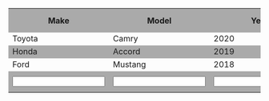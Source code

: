 
<style>
#inventory tr:hover {background-color: #ddd;}
#inventory tr:nth-child(odd){background-color: #aaa;}

</style>

<table id="inventory" class="center" style="width:100%">
  <tr>
    <th>Make</th>
    <th>Model</th>
    <th>Year</th>
    <th>Price</th>
    <th>Image</th>
    <th>Add Car</th>
    <th>Delete Car</th>
    <th>Edit Car</th>
  </tr>

  <tr>
    <td>Toyota</td>
    <td>Camry</td>
    <td>2020</td>
    <td>$25,000</td>
  </tr>
  <tr>
    <td>Honda</td>
    <td>Accord</td>
    <td>2019</td>
    <td>$22,000</td>
  </tr>
  <tr>
    <td>Ford</td>
    <td>Mustang</td>
    <td>2018</td>
    <td>$35,000</td>
  </tr>

  <tr>
    <td><input type="text" id="make"></td>
    <td><input type="text" id="model"></td>
    <td><input type="text" id="year"></td>
    <td><input type="text" id="price"></td>
    <td><button onclick="editCar()">Upload Image</button></td>
    <td><button onclick="addCar()">Add Car</button></td>
    <td><button onclick="deleteCar()">Delete Car</button></td>
    <td><button onclick="editCar()">Edit Car</button></td>
  </tr>
</table>

<script>
function addCar() {
  var make = document.getElementById("make").value;
  var model = document.getElementById("model").value;
  var year = document.getElementById("year").value;
  var price = document.getElementById("price").value;
  
  var table = document.getElementsByTagName("table")[0];
  var newRow = table.insertRow();
  var makeCell = newRow.insertCell();
  var modelCell = newRow.insertCell();
  var yearCell = newRow.insertCell();
  var priceCell = newRow.insertCell();
  
  makeCell.innerHTML = make;
  modelCell.innerHTML = model;
  yearCell.innerHTML = year;
  priceCell.innerHTML = price;
}
function deleteCar() {}
function editCar() {}
</script>

<!-- https://learn.shayhowe.com/html-css/organizing-data-with-tables/ -->